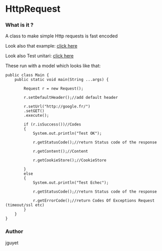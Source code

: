 HttpRequest
==========

### What is it ?
A class to make simple Http requests is fast encoded

Look also that example: [click here](https://github.com/gygy19/HttpRequest/blob/master/request/src/main/java/com/requestExample/Main.java)

Look also Test unitari: [click here](https://github.com/gygy19/HttpRequest/blob/master/request/src/test/java/com/requestExample/TestRequest.java)

These run with a model which looks like that:

    public class Main {
        public static void main(String ...args) {
            
			Request r = new Request();
			
			r.setDefaultHeader();//add default header
			
			r.setUrl("http://google.fr/")
			.setGET()
			.execute();
			
			if (r.isSuccess())//Codes
			{
				System.out.println("Test OK");
				
				r.getStatusCode();//return Status code of the response
				
				r.getContent();//Content
				
				r.getCookieStore();//CookieStore
				
			}
			else
			{
				System.out.println("Test Echec");
				
				r.getStatusCode();//return Status code of the response
				
				r.getErrorCode();//return Codes Of Exceptions Request (timeout/ssl etc)
			}
        }
    }

### Author
jguyet
